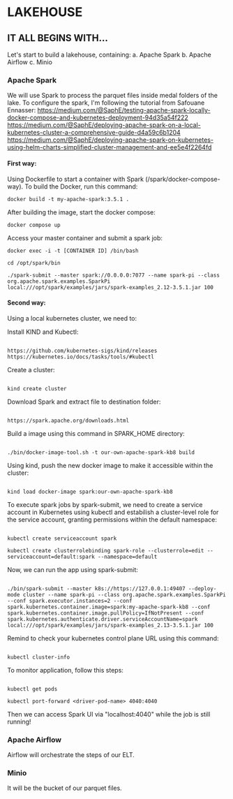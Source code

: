 # LAKEHOUSE

## IT ALL BEGINS WITH...
Let's start to build a lakehouse, containing:
a. Apache Spark 
b. Apache Airflow
c. Minio


### Apache Spark

We will use Spark to process the parquet files inside medal folders of the lake. To configure the spark, I'm following the tutorial from Safouane Ennasser:
https://medium.com/@SaphE/testing-apache-spark-locally-docker-compose-and-kubernetes-deployment-94d35a54f222
https://medium.com/@SaphE/deploying-apache-spark-on-a-local-kubernetes-cluster-a-comprehensive-guide-d4a59c6b1204
https://medium.com/@SaphE/deploying-apache-spark-on-kubernetes-using-helm-charts-simplified-cluster-management-and-ee5e4f2264fd

#### First way:

Using Dockerfile to start a container with Spark (/spark/docker-compose-way). To build the Docker, run this command:
```
docker build -t my-apache-spark:3.5.1 .
```

After building the image, start the docker compose:
```
docker compose up
```

Access your master container and submit a spark job:
```
docker exec -i -t [CONTAINER ID] /bin/bash

cd /opt/spark/bin

./spark-submit --master spark://0.0.0.0:7077 --name spark-pi --class org.apache.spark.examples.SparkPi  local:///opt/spark/examples/jars/spark-examples_2.12-3.5.1.jar 100

```

#### Second way:

Using a local kubernetes cluster, we need to:

Install KIND and Kubectl:
```

https://github.com/kubernetes-sigs/kind/releases
https://kubernetes.io/docs/tasks/tools/#kubectl

```

Create a cluster:
```

kind create cluster

```

Download Spark and extract file to destination folder:
```

https://spark.apache.org/downloads.html

```

Build a image using this command in SPARK_HOME directory:
```

./bin/docker-image-tool.sh -t our-own-apache-spark-kb8 build

```

Using kind, push the new docker image to make it accessible within the cluster:
```

kind load docker-image spark:our-own-apache-spark-kb8

```

To execute spark jobs by spark-submit, we need to create a service account in Kubernetes using kubectl and estabilish a cluster-level role for the service account, granting permissions within the default namespace:
```

kubectl create serviceaccount spark

kubectl create clusterrolebinding spark-role --clusterrole=edit --serviceaccount=default:spark --namespace=default

```

Now, we can run the app using spark-submit:
```

./bin/spark-submit --master k8s://https://127.0.0.1:49407 --deploy-mode cluster --name spark-pi --class org.apache.spark.examples.SparkPi --conf spark.executor.instances=2 --conf spark.kubernetes.container.image=spark:my-apache-spark-kb8 --conf spark.kubernetes.container.image.pullPolicy=IfNotPresent --conf spark.kubernetes.authenticate.driver.serviceAccountName=spark local:///opt/spark/examples/jars/spark-examples_2.13-3.5.1.jar 100

```

Remind to check your kubernetes control plane URL using this command:
```

kubectl cluster-info

```

To monitor application, follow this steps:
```

kubectl get pods

kubectl port-forward <driver-pod-name> 4040:4040

```

Then we can access Spark UI via "localhost:4040" while the job is still running!


### Apache Airflow

Airflow will orchestrate the steps of our ELT.


### Minio

It will be the bucket of our parquet files.